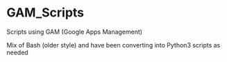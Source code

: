 # GAM_Scripts
Scripts using GAM (Google Apps Management)

Mix of Bash (older style) and have been converting into Python3 scripts as needed
